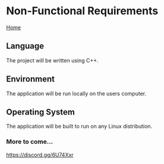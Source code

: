 # Non-Functional Requirements

[Home](https://github.com/jtw449/HackerGame/blob/master/README.md)

## Language

The project will be written using C++.

## Environment

The application will be run locally on the users computer.

## Operating System

The application will be built to run on any Linux distribution.

### More to come...

https://discord.gg/6U74Xxr
